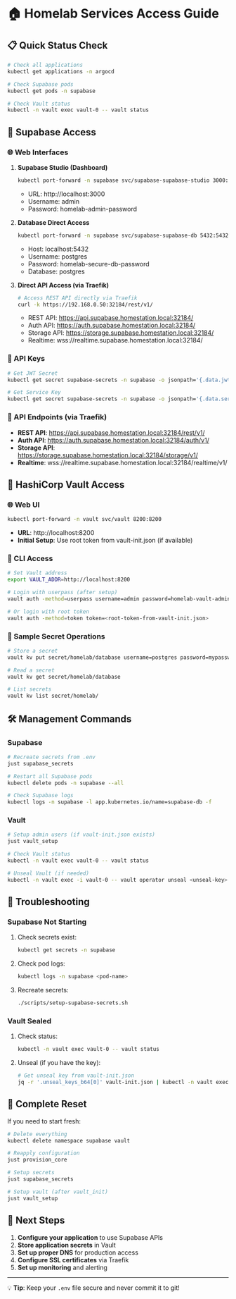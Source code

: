 # 🏠 Homelab Services Access Guide

## 📋 Quick Status Check

```bash
# Check all applications
kubectl get applications -n argocd

# Check Supabase pods
kubectl get pods -n supabase

# Check Vault status
kubectl -n vault exec vault-0 -- vault status
```

## 🔋 Supabase Access

### 🌐 Web Interfaces

1. **Supabase Studio (Dashboard)**
   ```bash
   kubectl port-forward -n supabase svc/supabase-supabase-studio 3000:3000
   ```
   - URL: http://localhost:3000
   - Username: admin
   - Password: homelab-admin-password

2. **Database Direct Access**
   ```bash
   kubectl port-forward -n supabase svc/supabase-supabase-db 5432:5432
   ```
   - Host: localhost:5432
   - Username: postgres
   - Password: homelab-secure-db-password
   - Database: postgres

3. **Direct API Access (via Traefik)**
   ```bash
   # Access REST API directly via Traefik
   curl -k https://192.168.0.50:32184/rest/v1/
   ```
   - REST API: https://api.supabase.homestation.local:32184/
   - Auth API: https://auth.supabase.homestation.local:32184/
   - Storage API: https://storage.supabase.homestation.local:32184/
   - Realtime: wss://realtime.supabase.homestation.local:32184/

### 🔑 API Keys

```bash
# Get JWT Secret
kubectl get secret supabase-secrets -n supabase -o jsonpath='{.data.jwt-secret}' | base64 -d

# Get Service Key
kubectl get secret supabase-secrets -n supabase -o jsonpath='{.data.service-key}' | base64 -d
```

### 📡 API Endpoints (via Traefik)

- **REST API**: https://api.supabase.homestation.local:32184/rest/v1/
- **Auth API**: https://auth.supabase.homestation.local:32184/auth/v1/
- **Storage API**: https://storage.supabase.homestation.local:32184/storage/v1/
- **Realtime**: wss://realtime.supabase.homestation.local:32184/realtime/v1/

## 🔐 HashiCorp Vault Access

### 🌐 Web UI

```bash
kubectl port-forward -n vault svc/vault 8200:8200
```

- **URL**: http://localhost:8200
- **Initial Setup**: Use root token from vault-init.json (if available)

### 🔑 CLI Access

```bash
# Set Vault address
export VAULT_ADDR=http://localhost:8200

# Login with userpass (after setup)
vault auth -method=userpass username=admin password=homelab-vault-admin

# Or login with root token
vault auth -method=token token=<root-token-from-vault-init.json>
```

### 📁 Sample Secret Operations

```bash
# Store a secret
vault kv put secret/homelab/database username=postgres password=mypassword

# Read a secret
vault kv get secret/homelab/database

# List secrets
vault kv list secret/homelab/
```

## 🛠️ Management Commands

### Supabase

```bash
# Recreate secrets from .env
just supabase_secrets

# Restart all Supabase pods
kubectl delete pods -n supabase --all

# Check Supabase logs
kubectl logs -n supabase -l app.kubernetes.io/name=supabase-db -f
```

### Vault

```bash
# Setup admin users (if vault-init.json exists)
just vault_setup

# Check Vault status
kubectl -n vault exec vault-0 -- vault status

# Unseal Vault (if needed)
kubectl -n vault exec -i vault-0 -- vault operator unseal <unseal-key>
```

## 🚨 Troubleshooting

### Supabase Not Starting

1. Check secrets exist:
   ```bash
   kubectl get secrets -n supabase
   ```

2. Check pod logs:
   ```bash
   kubectl logs -n supabase <pod-name>
   ```

3. Recreate secrets:
   ```bash
   ./scripts/setup-supabase-secrets.sh
   ```

### Vault Sealed

1. Check status:
   ```bash
   kubectl -n vault exec vault-0 -- vault status
   ```

2. Unseal (if you have the key):
   ```bash
   # Get unseal key from vault-init.json
   jq -r '.unseal_keys_b64[0]' vault-init.json | kubectl -n vault exec -i vault-0 -- vault operator unseal -
   ```

## 🔄 Complete Reset

If you need to start fresh:

```bash
# Delete everything
kubectl delete namespace supabase vault

# Reapply configuration
just provision_core

# Setup secrets
just supabase_secrets

# Setup vault (after vault_init)
just vault_setup
```

## 📱 Next Steps

1. **Configure your application** to use Supabase APIs
2. **Store application secrets** in Vault
3. **Set up proper DNS** for production access
4. **Configure SSL certificates** via Traefik
5. **Set up monitoring** and alerting

---

💡 **Tip**: Keep your `.env` file secure and never commit it to git!
